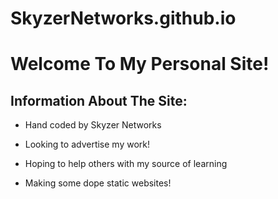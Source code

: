 # SkyzerNetworks.github.io

# Welcome To My Personal Site!

## Information About The Site:

* Hand coded by Skyzer Networks

* Looking to advertise my work!

* Hoping to help others with my source of learning

* Making some dope static websites!